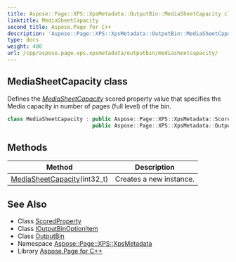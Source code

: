 ```yaml
---
title: Aspose::Page::XPS::XpsMetadata::OutputBin::MediaSheetCapacity class
linktitle: MediaSheetCapacity
second_title: Aspose.Page for C++
description: 'Aspose::Page::XPS::XpsMetadata::OutputBin::MediaSheetCapacity class. Defines the MediaSheetCapacity scored property value that specifies the Media capacity in number of pages (full level) of the bin in C++.'
type: docs
weight: 400
url: /cpp/aspose.page.xps.xpsmetadata/outputbin/mediasheetcapacity/
---
```

## MediaSheetCapacity class


Defines the *[MediaSheetCapacity](./)* scored property value that specifies the Media capacity in number of pages (full level) of the bin.

```cpp
class MediaSheetCapacity : public Aspose::Page::XPS::XpsMetadata::ScoredProperty,
                           public Aspose::Page::XPS::XpsMetadata::OutputBin::IOutputBinOptionItem
```

## Methods

| Method | Description |
| --- | --- |
| [MediaSheetCapacity](./mediasheetcapacity/)(int32_t) | Creates a new instance. |
## See Also

* Class [ScoredProperty](../../scoredproperty/)
* Class [IOutputBinOptionItem](../ioutputbinoptionitem/)
* Class [OutputBin](../)
* Namespace [Aspose::Page::XPS::XpsMetadata](../../)
* Library [Aspose.Page for C++](../../../)
